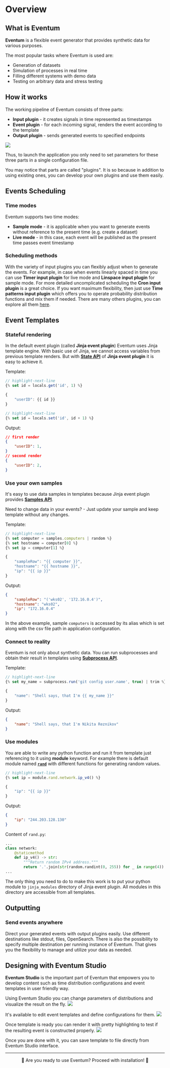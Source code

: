 # Overview

## What is Eventum

**Eventum** is a flexible event generator that provides synthetic data for various purposes.

The most popular tasks where Eventum is used are:
- Generation of datasets
- Simulation of processes in real time
- Filling different systems with demo data
- Testing on arbitrary data and stress testing


## How it works
The working pipeline of Eventum consists of three parts:
- **Input plugin** - it creates signals in time represented as timestamps
- **Event plugin** - for each incoming signal, renders the event according to the template
- **Output plugin** - sends generated events to specified endpoints
 
![](./scheme.png)

Thus, to launch the application you only need to set parameters for these three parts in a single configuration file.

You may notice that parts are called "plugins". It is so because in addition to using existing ones, you can develop your own plugins and use them easily.

## Events Scheduling 
### Time modes
Eventum supports two time modes:
- **Sample mode** - it is applicable when you want to generate events without reference to the present time (e.g. create a dataset)
- **Live mode** - in this case, each event will be published as the present time passes event timestamp

### Scheduling methods
With the variety of input plugins you can flexibly adjust when to generate the events. For example, in case when events linearly spaced in time you can use **Timer input plugin** for live mode and **Linspace input plugin** for sample mode. For more detailed uncomplicated scheduling the **Cron input plugin** is a great choice. If you want maximum flexibility, then just use **Time patterns input plugin** which offers you to operate probability distribution functions and mix them if needed. There are many others plugins, you can explore all them [here](../../plugins/).

## Event Templates
### Stateful rendering
In the default event plugin (called **Jinja event plugin**) Eventum uses Jinja template engine. With basic use of Jinja, we cannot access variables from previous template renders. But with **[State API](../../plugins/event_plugins/jinja/#state-api)** of **Jinja event plugin** it is easy to achieve it.

Template:
```javascript
// highlight-next-line
{% set id = locals.get('id', 1) %}

{
    "userID": {{ id }}
}

// highlight-next-line
{% set id = locals.set('id', id + 1) %}
```

Output:
```json
// first render
{
    "userID": 1,
}
// second render
{
    "userID": 2,
}
```

### Use your own samples 
It's easy to use data samples in templates because Jinja event plugin provides **[Samples API](../../plugins/event_plugins/jinja/#samples-api)**.

Need to change data in your events? - Just update your sample and keep template without any changes.

Template:
```javascript
// highlight-next-line
{% set computer = samples.computers | random %}
{% set hostname = computer[0] %}
{% set ip = computer[1] %}

{
    "sampleRow": "{{ computer }}",
    "hostname": "{{ hostname }}",
    "ip": "{{ ip }}"
}
```

Output:
```json
{
    "sampleRow": "('wks02', '172.16.0.4')",
    "hostname": "wks02",
    "ip": "172.16.0.4"
}
```

In the above example, sample `computers` is accessed by its alias which is set along with the csv file path in application configuration.

### Connect to reality
Eventum is not only about synthetic data. You can run subprocesses and obtain their result in templates using **[Subprocess API](../../plugins/event_plugins/jinja/#subprocess-api)**.

Template:
```javascript
// highlight-next-line
{% set my_name = subprocess.run('git config user.name', true) | trim %}

{
    "name": "Shell says, that I'm {{ my_name }}"
}
```

Output:
```json
{
    "name": "Shell says, that I'm Nikita Reznikov"
}
```

### Use modules
You are able to write any python function and run it from template just referencing to it using **module** keyword. For example there is default module named **[`rand`](../../plugins/event_plugins/jinja/#module-rand)** with different functions for generating random values.

```javascript
// highlight-next-line
{% set ip = module.rand.network.ip_v4() %}

{
    "ip": "{{ ip }}"
}
```
Output:
```json
{
    "ip": "244.203.128.130"
}
```

Content of `rand.py`:
```py
...
class network:
    @staticmethod
    def ip_v4() -> str:
        """Return random IPv4 address."""
        return '.'.join(str(random.randint(0, 255)) for _ in range(4))
...
```

The only thing you need to do to make this work is to put your python module to `jinja_modules` directory of Jinja event plugin. All modules in this directory are accessible from all templates.

## Outputting
### Send events anywhere
Direct your generated events with output plugins easily. Use different destinations like stdout, files, OpenSearch. There is also the possibility to specify multiple destination per running instance of Eventum. That gives you the flexibility to manage and utilize your data as needed.

## Designing with Eventum Studio

**Eventum Studio** is the important part of Eventum that empowers you to develop content such as time distribution configurations and event templates in user friendly way.

Using Eventum Studio you can change parameters of distributions and visualize the result on the fly.
![](./distribution.png)

It's available to edit event templates and define configurations for them. 
![](./rendering_config.png)

Once template is ready you can render it with pretty highlighting to test if the resulting event is constructed properly.
![](./rendering.png)

Once you are done with it, you can save template to file directly from Eventum Studio interface.

---

<p align="center">
    👾 Are you ready to use Eventum? Proceed with installation! 👾
</p>